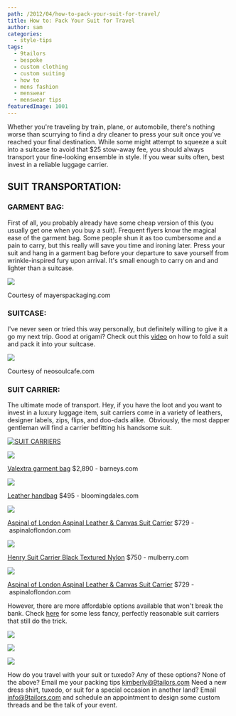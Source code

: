 ```yaml
---
path: /2012/04/how-to-pack-your-suit-for-travel/
title: How to: Pack Your Suit for Travel
author: sam
categories: 
  - style-tips
tags: 
  - 9tailors
  - bespoke
  - custom clothing
  - custom suiting
  - how to
  - mens fashion
  - menswear
  - menswear tips
featuredImage: 1001
---
```

Whether you're traveling by train, plane, or automobile, there's nothing worse than scurrying to find a dry cleaner to press your suit once you've reached your final destination. While some might attempt to squeeze a suit into a suitcase to avoid that $25 stow-away fee, you should always transport your fine-looking ensemble in style. If you wear suits often, best invest in a reliable luggage carrier.

## SUIT TRANSPORTATION:

### GARMENT BAG:

First of all, you probably already have some cheap version of this (you usually get one when you buy a suit). Frequent flyers know the magical ease of the garment bag. Some people shun it as too cumbersome and a pain to carry, but this really will save you time and ironing later. Press your suit and hang in a garment bag before your departure to save yourself from wrinkle-inspired fury upon arrival. It's small enough to carry on and and lighter than a suitcase.

[![](http://2.bp.blogspot.com/-Zuym15GFrsY/T5rC1H70u9I/AAAAAAAAAOE/q2j_hgpBaHE/s320/NWB_GarmentBagLR.jpg)](http://2.bp.blogspot.com/-Zuym15GFrsY/T5rC1H70u9I/AAAAAAAAAOE/q2j_hgpBaHE/s1600/NWB_GarmentBagLR.jpg)

Courtesy of mayerspackaging.com

### SUITCASE:

I've never seen or tried this way personally, but definitely willing to give it a go my next trip. Good at origami? Check out this [video](http://www.youtube.com/watch?v=oQJWLU8Yvdg&feature=related) on how to fold a suit and pack it into your suitcase.

[![](http://3.bp.blogspot.com/-ZSdkgWYXLC8/T5lGSym8J-I/AAAAAAAAANg/o04bGk02yaw/s320/valextra-suitcase-0409-lg.jpg)](http://3.bp.blogspot.com/-ZSdkgWYXLC8/T5lGSym8J-I/AAAAAAAAANg/o04bGk02yaw/s1600/valextra-suitcase-0409-lg.jpg)

Courtesy of neosoulcafe.com

### SUIT CARRIER:

The ultimate mode of transport. Hey, if you have the loot and you want to invest in a luxury luggage item, suit carriers come in a variety of leathers, designer labels, zips, flips, and doo-dads alike.  Obviously, the most dapper gentleman will find a carrier befitting his handsome suit.

[![SUIT CARRIERS](http://embed.polyvoreimg.com/cgi/img-set/cid/47853612/id/Y8UB44hIQtCHiKZrRWWnwg/size/y.jpg "SUIT CARRIERS")](http://www.polyvore.com/suit_carriers/set?.embedder=3494903&.svc=copypaste&id=47853612)

[![](http://ak2.polyvoreimg.com/cgi/img-thing/size/s/tid/41447986.jpg)](http://www.polyvore.com/cgi/thing.outbound?.embedder=3494903&.svc=copypaste&id=41447986)

[Valextra garment bag](http://www.polyvore.com/cgi/thing.outbound?.embedder=3494903&.svc=copypaste&id=41447986) $2,890 - barneys.com  

[![](http://ak2.polyvoreimg.com/cgi/img-thing/size/s/tid/45295796.jpg)](http://www.polyvore.com/cgi/thing.outbound?.embedder=3494903&.svc=copypaste&id=45295796)

[Leather handbag](http://www.polyvore.com/cgi/thing.outbound?.embedder=3494903&.svc=copypaste&id=45295796) $495 - bloomingdales.com  

[![](http://ak1.polyvoreimg.com/cgi/img-thing/size/s/tid/51819242.jpg)](http://www.polyvore.com/cgi/thing.outbound?.embedder=3494903&.svc=copypaste&id=51819242)

[Aspinal of London Aspinal Leather & Canvas Suit Carrier](http://www.polyvore.com/cgi/thing.outbound?.embedder=3494903&.svc=copypaste&id=51819242) $729 - aspinaloflondon.com  

[![](http://ak1.polyvoreimg.com/cgi/img-thing/size/s/tid/42929578.jpg)](http://www.polyvore.com/cgi/thing.outbound?.embedder=3494903&.svc=copypaste&id=42929578)

[Henry Suit Carrier Black Textured Nylon](http://www.polyvore.com/cgi/thing.outbound?.embedder=3494903&.svc=copypaste&id=42929578) $750 - mulberry.com  

[![](http://ak2.polyvoreimg.com/cgi/img-thing/size/s/tid/51819201.jpg)](http://www.polyvore.com/cgi/thing.outbound?.embedder=3494903&.svc=copypaste&id=51819201)

[Aspinal of London Aspinal Leather & Canvas Suit Carrier](http://www.polyvore.com/cgi/thing.outbound?.embedder=3494903&.svc=copypaste&id=51819201) $729 - aspinaloflondon.com  

However, there are more affordable options available that won't break the bank. Check [here](http://www.luggageonline.com/) for some less fancy, perfectly reasonable suit carriers that still do the trick.

[![](http://1.bp.blogspot.com/-4fvdBe88JpE/T5rBTbIoJJI/AAAAAAAAANs/9U-BJDrhH2I/s320/Screen+shot+2012-04-27+at+11.51.03+AM.png)](http://1.bp.blogspot.com/-4fvdBe88JpE/T5rBTbIoJJI/AAAAAAAAANs/9U-BJDrhH2I/s1600/Screen+shot+2012-04-27+at+11.51.03+AM.png)

[![](http://2.bp.blogspot.com/-7QwLC9I59Rk/T5rBT2g5c2I/AAAAAAAAAN0/49d1nCmbrPA/s320/Screen+shot+2012-04-27+at+11.51.43+AM.png)](http://2.bp.blogspot.com/-7QwLC9I59Rk/T5rBT2g5c2I/AAAAAAAAAN0/49d1nCmbrPA/s1600/Screen+shot+2012-04-27+at+11.51.43+AM.png)

[![](http://4.bp.blogspot.com/-LSMolePTvdI/T5rBUrXL-SI/AAAAAAAAAN8/9mTWuh19fIw/s320/Screen+shot+2012-04-27+at+11.52.15+AM.png)](http://4.bp.blogspot.com/-LSMolePTvdI/T5rBUrXL-SI/AAAAAAAAAN8/9mTWuh19fIw/s1600/Screen+shot+2012-04-27+at+11.52.15+AM.png)

How do you travel with your suit or tuxedo? Any of these options? None of the above? Email me your packing tips [kimberly@9tailors.com](mailto:kimberly@9tailors.com) Need a new dress shirt, tuxedo, or suit for a special occasion in another land? Email [info@9tailors.com](mailto:info@9tailors.com) and schedule an appointment to design some custom threads and be the talk of your event.